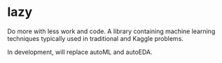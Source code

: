 # lazy
Do more with less work and code. A library containing machine learning techniques typically used in traditional and Kaggle problems.

In development, will replace autoML and autoEDA.

